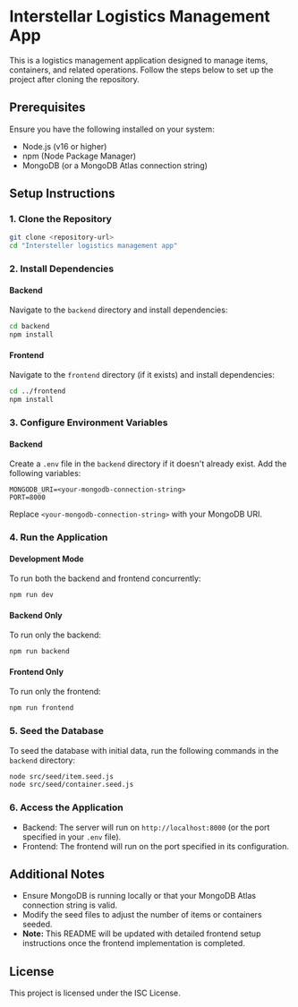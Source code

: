 # Interstellar Logistics Management App

This is a logistics management application designed to manage items, containers, and related operations. Follow the steps below to set up the project after cloning the repository.

## Prerequisites

Ensure you have the following installed on your system:
- Node.js (v16 or higher)
- npm (Node Package Manager)
- MongoDB (or a MongoDB Atlas connection string)

## Setup Instructions

### 1. Clone the Repository
```bash
git clone <repository-url>
cd "Intersteller logistics management app"
```

### 2. Install Dependencies
#### Backend
Navigate to the `backend` directory and install dependencies:
```bash
cd backend
npm install
```

#### Frontend
Navigate to the `frontend` directory (if it exists) and install dependencies:
```bash
cd ../frontend
npm install
```

### 3. Configure Environment Variables
#### Backend
Create a `.env` file in the `backend` directory if it doesn't already exist. Add the following variables:
```
MONGODB_URI=<your-mongodb-connection-string>
PORT=8000
```
Replace `<your-mongodb-connection-string>` with your MongoDB URI.

### 4. Run the Application
#### Development Mode
To run both the backend and frontend concurrently:
```bash
npm run dev
```

#### Backend Only
To run only the backend:
```bash
npm run backend
```

#### Frontend Only
To run only the frontend:
```bash
npm run frontend
```

### 5. Seed the Database
To seed the database with initial data, run the following commands in the `backend` directory:
```bash
node src/seed/item.seed.js
node src/seed/container.seed.js
```

### 6. Access the Application
- Backend: The server will run on `http://localhost:8000` (or the port specified in your `.env` file).
- Frontend: The frontend will run on the port specified in its configuration.

## Additional Notes
- Ensure MongoDB is running locally or that your MongoDB Atlas connection string is valid.
- Modify the seed files to adjust the number of items or containers seeded.
- **Note:** This README will be updated with detailed frontend setup instructions once the frontend implementation is completed.

## License
This project is licensed under the ISC License.

